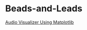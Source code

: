 # Beads-and-Leads
[Audio Visualizer Using Matplotlib](https://nbviewer.jupyter.org/github/magi-1/Beads-and-Leads/blob/master/circuo.ipynb)



